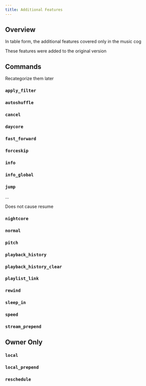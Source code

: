 ```yaml
---
title: Additional Features
---
```


## Overview

In table form, the additional features covered only in the music cog

These features were added to the original version

## Commands

Recategorize them later

### `apply_filter`

### `autoshuffle`

### `cancel`

### `daycore`

### `fast_forward`

### `forceskip`

### `info`

### `info_global`

### `jump`

...

Does not cause resume

### `nightcore`

### `normal`

### `pitch`

### `playback_history`

### `playback_history_clear`

### `playlist_link`

### `rewind`

### `sleep_in`

### `speed`

### `stream_prepend`

## Owner Only

### `local`

### `local_prepend`

### `reschedule`

